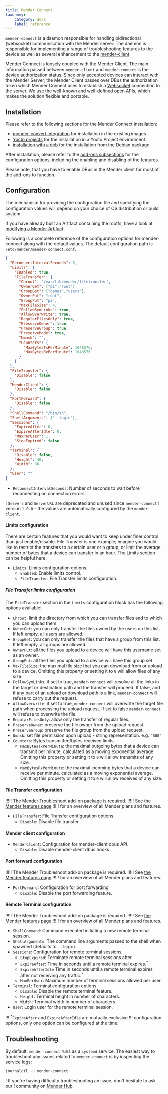 ```yaml
---
title: Mender Connect
taxonomy:
    category: docs
    label: reference
---
```


`mender-connect` is a daemon responsible for handling bidirectional
(websocket) communication with the Mender server. The daemon is responsible for
implementing a range of troubleshooting features to the device as well as
several enhancement to the [mender-client](../../03.Client-installation/01.Overview/docs.md).

Mender Connect is loosely coupled with the Mender Client. The main information passed between
`mender-client` and `mender-connect` is the device authorization status. Since only accepted
devices can interact with the Mender Server, the Mender Client passes over DBus
the authorization token which Mender Connect uses to establish
a [Websocket](https://developer.mozilla.org/en-US/docs/Web/API/WebSockets_API) connection
to the server. We use the well-known and well-defined open APIs, which makes the solution flexible
and portable.

## Installation

Please refer to the following sections for the Mender Connect installation:
* [mender-convert integration](../../04.System-updates-Debian-family/99.Variables/docs.md#mender_addon_connect_install) for installation in the existing images
* [Yocto projects](../../05.System-updates-Yocto-Project/05.Customize-Mender/docs.md#mender-connect) for the installation in a Yocto Project environment
* [installation with a deb](../../09.Downloads/docs.md#remote-terminal-add-on) for the installation from the Debian package

After installation, please refer to the [add-ons subsections](../../09.Add-ons/chapter.md) for the configuration options,
including the enabling and disabling of the features.

Please note, that you have to enable DBus in the Mender client for most of the add-ons
to function.

## Configuration

The mechanism for providing the configuration file and specifying the configuration values will depend on your choice of OS distribution or build system.

If you have already built an Artifact containing the rootfs, have a look at [modifying a Mender Artifact](../../06.Artifact-creation/03.Modify-an-Artifact/docs.md).

Following is a complete reference of the configuration options for
mender-connect along with the default values. The default configuration path is
`/etc/mender/mender-connect.conf`.

```json
{
  "ReconnectIntervalSeconds": 5,
  "Limits": {
    "Enabled": true,
    "FileTransfer": {
      "Chroot": "/var/lib/mender/filetransfer",
      "OwnerGet": ["pi","root"],
      "GroupGet": ["games","users"],
      "OwnerPut": "root",
      "GroupPut": "pi",
      "MaxFileSize": 4,
      "FollowSymLinks": true,
      "AllowOverwrite": true,
      "RegularFilesOnly": true,
      "PreserveOwner": true,
      "PreserveGroup": true,
      "PreserveMode": true,
      "Umask": "",
      "Counters": {
        "MaxBytesTxPerMinute": 1048576,
        "MaxBytesRxPerMinute": 1048576
      }
    }
  },
  "FileTransfer": {
    "Disable": false
  },
  "MenderClient": {
    "Disable": false
  },
  "PortForward": {
    "Disable": false
  },
  "ShellCommand": "/bin/sh",
  "ShellArguments": ["--login"],
  "Sessions": {
    "ExpireAfter": 0,
    "ExpireAfterIdle": 0,
    "MaxPerUser": 1,
    "StopExpired": false
  },
  "Terminal": {
    "Disable": false,
    "Height": 40,
    "Width": 80
  },
  "User": ""
}
```

* `ReconnectIntervalSeconds`: Number of seconds to wait before reconnecting on
  connection errors.

<!--AUTOVERSION: "version `%`"/ignore-->
! `Servers` and `ServerURL` are deprecated and unused since `mender-connect`
! version `1.0.0` - the values are automatically configured by the `mender-client`.

#### Limits configuration
There are certain features that you would want to keep under finer
control than just enable/disable. File Transfer is one example; imagine
you would like to restrict the transfers to a certain user or a group,
or limit the average number of bytes that a device can transfer in an hour.
The Limits section can be helpful here.

* `Limits`:  Limits configuration options.
  * `Enabled`: Enable limits control.
  * `FileTransfer`: File Transfer limits configuration.

##### File Transfer limits configuration
The `FileTransfer` section in the `Limits` configuration block has the following
options available:

* `Chroot`: limit the directory from which you can transfer files and to which you can upload them.
* `OwnerGet`: you can only transfer the files owned by the users on this list. If left empty, all users are allowed.
* `GroupGet`: you can only transfer the files that have a group from this list. If left empty, all groups are allowed.
* `OwnerPut`: all the files you upload to a device will have this username set as an owner.
* `GroupPut`: all the files you upload to a device will have this group set.
* `MaxFileSize`: the maximal file size that you can download from or upload to a device. Omitting this property or setting it to `0` will allow files of any size. 
* `FollowSymLinks`: if set to true, `mender-connect` will resolve all the links in the target or destination path and the transfer will proceed. If false, and if any part of an upload or download path is a link, `mender-connect` will refuse to carry out the request.
* `AllowOverwrite`: if set to true, `mender-connect` will overwrite the target file path when processing the upload request. If set to false `mender-connect` will refuse to overwrite the file.
* `RegularFilesOnly`: allow only the transfer of regular files.
* `PreserveOwner`: preserve the file owner from the upload request.
* `PreserveGroup`: preserve the file group from the upload request.
* `Umask`: set file permission upon upload - string representation. e.g. `"600"`
* `Counters`: Bytes transmitted/bytes received limits.
  * `MaxBytesTxPerMinute`: the maximal outgoing bytes that a device can transmit per minute. calculated as a moving exponential average. Omitting this property or setting it to `0` will allow transmits of any size.
  * `MaxBytesRxPerMinute`: the maximal incoming bytes that a device can receive per minute. calculated as a moving exponential average. Omitting this property or setting it to `0` will allow receives of any size.

#### File Transfer configuration

!!!!! The Mender Troubleshoot add-on package is required.
!!!!! See [the Mender features page](https://mender.io/plans/features?target=_blank)
!!!!! for an overview of all Mender plans and features.

* `FileTransfer`:  File Transfer configuration options.
  * `Disable`: Disable file transfer.

#### Mender client configuration

* `MenderClient`: Configuration for mender-client dbus API.
  * `Disable`: Disable mender-client dbus hooks.
  
#### Port forward configuration

!!!!! The Mender Troubleshoot add-on package is required.
!!!!! See [the Mender features page](https://mender.io/plans/features?target=_blank)
!!!!! for an overview of all Mender plans and features.

* `PortForward`: Configuration for port forwarding
  * `Disable`: Disable the port forwarding feature.
  
#### Remote Terminal configuration

!!!!! The Mender Troubleshoot add-on package is required.
!!!!! See [the Mender features page](https://mender.io/plans/features?target=_blank)
!!!!! for an overview of all Mender plans and features.

* `ShellCommand`: Command executed initiating a new remote terminal session.
* `ShellArguments`: The command line arguments passed to the shell when spawned (defaults to `--login`).
* `Sessions`: Configuration for remote terminal sessions.
  * `StopExpired`: Terminate remote terminal sessions after
  * `ExpireAfter`: Time in seconds until a remote terminal expires.<sup>*</sup>
  * `ExpireAfterIdle` Time in seconds until a remote terminal expires after not
    receiving any traffic.<sup>*</sup>
  * `MaxPerUser`: Maximum number of terminal sessions allowed per user.
* `Terminal`: Terminal configuration options.
  * `Disable`: Disable the remote terminal feature.
  * `Height`: Terminal height in number of characters.
  * `Width`: Terminal width in number of characters.
* `User`: Login user for the remote terminal session.
    
!!! <sup>*</sup>`ExpireAfter` and `ExpireAfterIdle` are mutually exclusive
!!! configuration options, only one option can be configured at the time.

## Troubleshooting

By default, `mender-connect` runs as a `systemd` service. The easiest way to
troubleshoot any issues related to `mender-connect` is by inspecting the service
logs:
```bash
journalctl -u mender-connect
```

! If you're having difficulty troubleshooting an issue, don't hesitate to ask our
! community on [Mender Hub](https://hub.mender.io).
